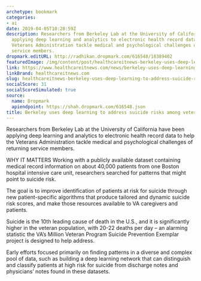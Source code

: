 ```yaml
---
archetype: bookmark
categories:
- ai
date: 2019-04-05T10:28:59Z
description: Researchers from Berkeley Lab at the University of California have been
  applying deep learning and analytics to electronic health record data to help the
  Veterans Administration tackle medical and psychological challenges of returning
  service members.
dropmark.editURL: http://radhikan.dropmark.com/616548/18389402
featuredImage: /img/content/post/healthcareitnews-berkeley-uses-deep-learning-to-address-suicide-risks-among-veterans.png
link: https://www.healthcareitnews.com/news/berkeley-uses-deep-learning-address-suicide-risks-among-veterans
linkBrand: healthcareitnews.com
slug: healthcareitnews-berkeley-uses-deep-learning-to-address-suicide-risks-among-veterans
socialScore: 31
socialScoreSimulated: true
source:
  name: Dropmark
  apiendpoint: https://shah.dropmark.com/616548.json
title: Berkeley uses deep learning to address suicide risks among veterans
---
```

Researchers from Berkeley Lab at the University of California have been applying deep learning and analytics to electronic health record data to help the Veterans Administration tackle medical and psychological challenges of returning service members.

WHY IT MATTERS
Working with a publicly available dataset containing medical record information on about 40,000 patients from one Boston hospital intensive care unit, researchers searched for patterns that might point to suicide risk.

The goal is to improve identification of patients at risk for suicide through new patient-specific algorithms that produce tailored and dynamic suicide risk scores, and make those resources available to VA caregivers and patients.

Suicide is the 10th leading cause of death in the U.S., and it is significantly higher in the veteran population, with 20-22 deaths per day – an alarming statistic the VA’s Million Veteran Program Suicide Prevention Exemplar project is designed to help address.

Early efforts focused primarily on finding patterns in a diverse and complex pool of data, such as building a deep learning network that can distinguish and classify patients at high risk for suicide from discharge notes and physicians’ notes found in these datasets.

